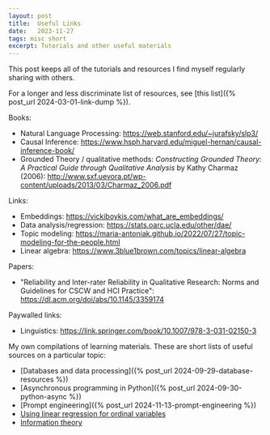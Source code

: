 ```yaml
---
layout: post
title:  Useful Links
date:   2023-11-27
tags: misc short
excerpt: Tutorials and other useful materials
---
```


This post keeps all of the tutorials and resources I find myself regularly sharing with others.

For a longer and less discriminate list of resources, see [this list]({% post_url 2024-03-01-link-dump %}).

Books:
 - Natural Language Processing: <https://web.stanford.edu/~jurafsky/slp3/>
 - Causal Inference: <https://www.hsph.harvard.edu/miguel-hernan/causal-inference-book/>
 - Grounded Theory / qualitative methods: _Constructing Grounded Theory: A Practical Guide through Qualitative Analysis_ by Kathy Charmaz (2006): <http://www.sxf.uevora.pt/wp-content/uploads/2013/03/Charmaz_2006.pdf>

Links:
 - Embeddings: <https://vickiboykis.com/what_are_embeddings/>
 - Data analysis/regression: <https://stats.oarc.ucla.edu/other/dae/>
 - Topic modeling: <https://maria-antoniak.github.io/2022/07/27/topic-modeling-for-the-people.html>
 - Linear algebra: <https://www.3blue1brown.com/topics/linear-algebra>

Papers:
 - "Reliability and Inter-rater Reliability in Qualitative Research: Norms and Guidelines for CSCW and HCI Practice": <https://dl.acm.org/doi/abs/10.1145/3359174>

Paywalled links:
 - Linguistics: <https://link.springer.com/book/10.1007/978-3-031-02150-3>

My own compilations of learning materials. These are short lists of useful sources on a particular topic:
 - [Databases and data processing]({% post_url 2024-09-29-database-resources %})
 - [Asynchronous programming in Python]({% post_url 2024-09-30-python-async %})
 - [Prompt engineering]({% post_url 2024-11-13-prompt-engineering %})
 - [Using linear regression for ordinal variables](https://zwlevonian.medium.com/why-not-use-linear-regression-for-star-ratings-58c0cd0e5dae)
 - [Information theory](https://zwlevonian.medium.com/information-theory-crowdsourced-sources-15c1ec66ab3e)
